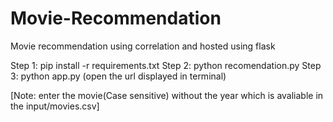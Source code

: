 # Movie-Recommendation
Movie recommendation using correlation  and hosted using flask 

Step 1:
      pip install -r requirements.txt
Step 2:
      python recomendation.py
Step 3:
      python app.py
      (open the url displayed in terminal)
      
[Note: enter the movie(Case sensitive) without the  year  which is avaliable in the input/movies.csv]

